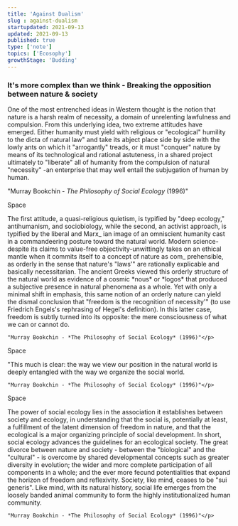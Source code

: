 ```yaml
---
title: 'Against Dualism'
slug : against-dualism
startupdated: 2021-09-13
updated: 2021-09-13
published: true
type: ['note']
topics: ['Ecosophy']
growthStage: 'Budding'
---
```


### It's more complex than we think - Breaking the opposition between nature & society

<SimpleCard width="700px">

<p  style={{ textAlign: 'center' }}> One of the most entrenched ideas in Western thought is the notion that nature is a harsh realm of necessity, a domain of unrelenting lawfulness and compulsion. From this underlying idea, two extreme attitudes have emerged. Either humanity must yield with religious or "ecological" humility to the dicta of natural law" and take its abject place side by side with the lowly ants on which it "arrogantly" treads, or it must "conquer" nature by means of its technological and rational astuteness, in a shared project ultimately to "liberate" all of humanity from the compulsion of natural "necessity" -an enterprise that may well entail the subjugation of human by human.
	
"Murray Bookchin - *The Philosophy of Social Ecology* (1996)"</p>

</SimpleCard>

Space

<SimpleCard width="700px">

<p  style={{ textAlign: 'center' }}> The first attitude, a quasi-religious quietism, is typified by "deep ecology," antihumanism, and sociobiology, while the second, an activist approach, is typified by the liberal and Marx_ ian image of an omniscient humanity cast in a commandeering posture toward the natural world. Modern science-despite its claims to value-free objectivity-unwittingly takes on an ethical mantle when it commits itself to a concept of nature as com_ prehensible, as orderly in the sense that nature's "laws'" are rationally explicable and basically necessitarian. The ancient Greeks viewed this orderly structure of the natural world as evidence of a cosmic *nous* or *logos* that produced a subjective presence in natural phenomena as a whole. Yet with only a minimal shift in emphasis, this same notion of an orderly nature can yield the dismal conclusion that "freedom is the recognition of necessity'" (to use Friedrich Engels's rephrasing of Hegel's definition). In this latter case, freedom is subtly turned into its opposite: the mere consciousness of what we can or cannot do. 
	
	"Murray Bookchin - *The Philosophy of Social Ecology* (1996)"</p>

</SimpleCard>

Space

<SimpleCard width="700px">

<p  style={{ textAlign: 'center' }}> "This much is clear: the way we view our position in the natural world is deeply entangled with the way we organize the social world.
	
	"Murray Bookchin - *The Philosophy of Social Ecology* (1996)"</p>

</SimpleCard>

Space

<SimpleCard width="700px">

<p  style={{ textAlign: 'center' }}> The power of social ecology lies in the association it establishes between society and ecology, in understanding that the social is, potentially at least, a fulfillment of the latent dimension of freedom in nature, and that the ecological is a major organizing principle of social development. In short, social ecology advances the guidelines for an ecological society. The great divorce between nature and society - between the "biological" and the "cultural" - is overcome by shared developmental concepts such as greater diversity in evolution; the wider and morc complete participation of all components in a whole; and the ever more fecund potentialities that expand the horizon of freedom and reflexivity. Society, like mind, ceases to be "sui generis". Like mind, with its natural history, social life emerges from the loosely banded animal community to form the highly institutionalized human community. 
	
	"Murray Bookchin - *The Philosophy of Social Ecology* (1996)"</p>

</SimpleCard>
